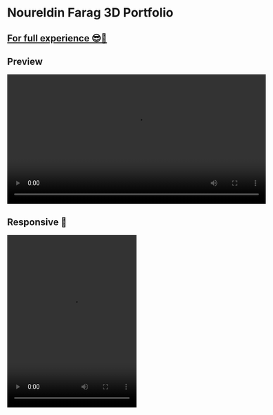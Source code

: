 # Noureldin Farag 3D Portfolio

## [For full experience 😎🚀](https://noureldin2303.github.io/noureldinfarag/)

## Preview

<video width="600" height="300" controls>
  <source src="review.mp4" type="video/mp4">
</video>

## Responsive 📱

<video width="300" height="400" controls>
  <source src="review2.mp4" type="video/mp4">
</video>
